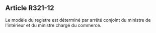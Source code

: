 Article R321-12
----
Le modèle du registre est déterminé par arrêté conjoint du ministre de
l'intérieur et du ministre chargé du commerce.
